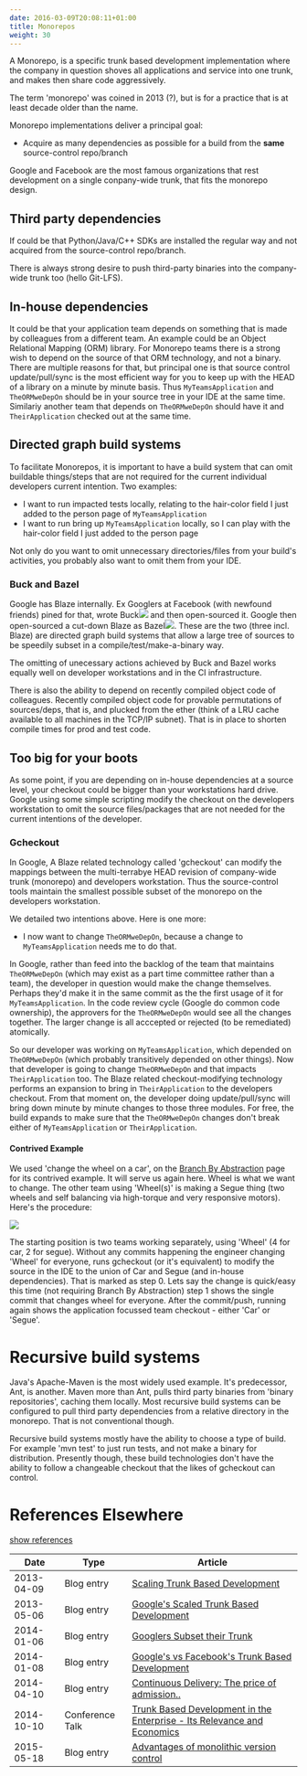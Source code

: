 ```yaml
---
date: 2016-03-09T20:08:11+01:00
title: Monorepos
weight: 30
---
```


A Monorepo, is a specific trunk based development implementation where the company in 
question shoves all applications and service into one trunk, and makes then share code aggressively. 

The term 'monorepo' was coined in 2013 (?), but is for a practice that is at least decade older than the name.

Monorepo implementations deliver a principal goal:

* Acquire as many dependencies as possible for a build from the **same** source-control repo/branch

Google and Facebook are the most famous organizations that rest development on a single conpany-wide trunk, that 
fits the monorepo design. 
 
## Third party dependencies
 
If could be that Python/Java/C++ SDKs are installed the regular way and not acquired from the source-control 
repo/branch. 

There is always strong desire to push third-party binaries into the company-wide trunk too (hello Git-LFS). 

## In-house dependencies
 
It could be that your application team depends on something that is made by colleagues from a different team. An 
example could be an Object Relational Mapping (ORM) library. For Monorepo teams there is a strong wish to depend on 
the source of that ORM technology, and not a binary. There are multiple reasons for that, but principal one is that 
source control update/pull/sync is the most efficient way for you to keep up with the HEAD of a library on a minute
by minute basis. Thus `MyTeamsApplication` and `TheORMweDepOn` should be in your source tree in your IDE at the same time.
Similariy another team that depends on `TheORMweDepOn` should have it and `TheirApplication` checked out at the same
time.

## Directed graph build systems

To facilitate Monorepos, it is important to have a build system that can omit buildable things/steps that are not
required for the current individual developers current intention. Two examples:

* I want to run impacted tests locally, relating to the hair-color field I just added to the person page of `MyTeamsApplication`
* I want to run bring up `MyTeamsApplication` locally, so I can play with the hair-color field I just added to the person page 

Not only do you want to omit unnecessary directories/files from your build's activities, you probably also want to omit 
them from your IDE.

### Buck and Bazel

Google has Blaze internally. Ex Googlers at Facebook (with newfound friends) pined for that, wrote Buck[![](/images/ext.png)](https://buckbuild.com/) and then 
open-sourced it. Google then open-sourced a cut-down Blaze as Bazel[![](/images/ext.png)](https://bazel.build/). These are the two 
(three incl. Blaze) are directed graph build systems that allow a large tree of sources to be speedily subset in a 
compile/test/make-a-binary way. 
 
The omitting of unecessary actions achieved by Buck and Bazel works equally well on developer workstations 
and in the CI infrastructure.

There is also the ability to depend on recently compiled object code of colleagues. Recently compiled object code for 
provable permutations of sources/deps, that is, and plucked from the ether (think of a LRU cache available to all
machines in the TCP/IP subnet). That is in place to shorten compile times for prod and test code.
 
## Too big for your boots 
 
As some point, if you are depending on in-house dependencies at a source level, your checkout could be bigger than 
your workstations hard drive.  Google using some simple scripting modify the checkout on the developers workstation 
to omit the source files/packages that are not needed for the current intentions of the developer. 

### Gcheckout

In Google, A Blaze related technology called 'gcheckout' can modify the mappings between the multi-terrabye HEAD 
revision of company-wide trunk (monorepo) and developers workstation. Thus the source-control tools maintain the 
smallest possible subset of the monorepo on the developers workstation. 

We detailed two intentions above. Here is one more:

* I now want to change `TheORMweDepOn`, because a change to `MyTeamsApplication` needs me to do that.

In Google, rather than feed into the backlog of the team that maintains `TheORMweDepOn` (which may exist as a part 
time committee rather than a team), the developer in question would make the change themselves. Perhaps they'd make 
it in the same commit as the the first usage of it for `MyTeamsApplication`.  In the code review cycle (Google do
common code ownership), the approvers for the `TheORMweDepOn` would see all the changes together. The larger change is 
all acccepted or rejected (to be remediated) atomically.

So our developer was working on `MyTeamsApplication`, which depended on `TheORMweDepOn` (which probably transitively 
depended on other things). Now that developer is going to change `TheORMweDepOn` and that impacts `TheirApplication` 
too. The Blaze related checkout-modifying technology performs an expansion to bring in `TheirApplication` to the 
developers checkout. From that moment on, the developer doing update/pull/sync will bring down minute by minute
changes to those three modules.  For free, the build expands to make sure that the `TheORMweDepOn` changes don't 
break either of `MyTeamsApplication` or `TheirApplication`.
 
#### Contrived Example 

We used 'change the wheel on a car', on the [Branch By Abstraction](branch-by-abstraction/) page for its contrived 
example. It will serve us again here. Wheel is what we want to change. The other team using 'Wheel(s)' is making a 
Segue thing (two wheels and self balancing via high-torque and very responsive motors). Here's the procedure:

![](/images/car_segue.png)  
 
The starting position is two teams working separately, using 'Wheel' (4 for car, 2 for segue). Without any commits 
happening the engineer changing 'Wheel' for everyone, runs gcheckout (or it's equivalent) to modify the source in the 
IDE to the union of Car and Segue (and in-house dependencies). That is marked as step 0. Lets say the
change is quick/easy this time (not requiring Branch By Abstraction) step 1 shows the single commit that changes
wheel for everyone.  After the commit/push, running again shows the application focussed team checkout - either 
'Car' or 'Segue'.
 
# Recursive build systems

Java's Apache-Maven is the most widely used example. It's predecessor, Ant, is another. Maven more than Ant, pulls
third party binaries from 'binary repositories', caching them locally. Most recursive build systems can
be configured to pull third party dependencies from a relative directory in the monorepo. That is not conventional 
though.

Recursive build systems mostly have the ability to choose a type of build. For example 'mvn test' to just run tests, 
and not make a binary for distribution. Presently though, these build technologies don't have the ability to follow
a changeable checkout that the likes of gcheckout can control.


# References Elsewhere

<a id="showHideRefs" href="javascript:toggleRefs();">show references</a>

Date    | Type  | Article
--------|-------|--------
2013-04-09 | Blog entry | [Scaling Trunk Based Development](http://paulhammant.com/2013/04/09/scaling-trunk-based-development/)
2013-05-06 | Blog entry | [Google's Scaled Trunk Based Development](http://paulhammant.com/2013/05/06/googles-scaled-trunk-based-development/)
2014-01-06 | Blog entry | [Googlers Subset their Trunk](http://paulhammant.com/2014/01/06/googlers-subset-their-trunk/)
2014-01-08 | Blog entry | [Google's vs Facebook's Trunk Based Development](http://paulhammant.com/2014/01/08/googles-vs-facebooks-trunk-based-development/)
2014-04-10 | Blog entry | [Continuous Delivery: The price of admission..](http://paulhammant.com/2014/04/10/cd-the-price-of-admission/)
2014-10-10 | Conference Talk | [Trunk Based Development in the Enterprise - Its Relevance and Economics](https://www.perforce.com/merge/2014-sessions/trunk-based-development-enterprise-its-relevance-economics)
2015-05-18 | Blog entry | [Advantages of monolithic version control](http://danluu.com/monorepo/)